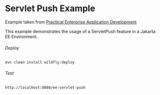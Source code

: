 Servlet Push Example
=====================================
Example taken from [Practical Enterprise Application Development](http://www.itbuzzpress.com/ebooks/java-ee-7-development-on-wildfly.html)

This example demonstrates the usage of a ServletPush feature in a Jakarta EE  Environment.

###### Deploy
```shell
mvn clean install wildfly:deploy
```
###### Test
```shell
http://localhost:8080/ee-servlet-push
```
